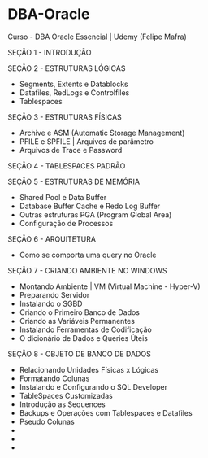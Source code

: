 # DBA-Oracle
Curso - DBA Oracle Essencial | Udemy (Felipe Mafra)

SEÇÃO 1 - INTRODUÇÃO

SEÇÃO 2 - ESTRUTURAS LÓGICAS

* Segments, Extents e Datablocks
* Datafiles, RedLogs e Controlfiles
* Tablespaces

SEÇÃO 3 - ESTRUTURAS FÍSICAS

* Archive e ASM (Automatic Storage Management)
* PFILE e SPFILE | Arquivos de parâmetro
* Arquivos de Trace e Password

SEÇÃO 4 - TABLESPACES PADRÃO

SEÇÃO 5 - ESTRUTURAS DE MEMÓRIA

* Shared Pool e Data Buffer
* Database Buffer Cache e Redo Log Buffer
* Outras estruturas PGA (Program Global Area)
* Configuração de Processos

SEÇÃO 6 - ARQUITETURA

* Como se comporta uma query no Oracle

SEÇÃO 7 - CRIANDO AMBIENTE NO WINDOWS

* Montando Ambiente | VM (Virtual Machine - Hyper-V)
* Preparando Servidor
* Instalando o SGBD
* Criando o Primeiro Banco de Dados
* Criando as Variáveis Permanentes
* Instalando Ferramentas de Codificação
* O dicionário de Dados e Queries Úteis

SEÇÃO 8 - OBJETO DE BANCO DE DADOS

* Relacionando Unidades Físicas x Lógicas
* Formatando Colunas
* Instalando e Configurando o SQL Developer
* TableSpaces Customizadas
* Introdução as Sequences
* Backups e Operações com Tablespaces e Datafiles
* Pseudo Colunas
* 
* 
* 